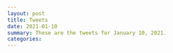 ```yaml
---
layout: post
title: Tweets
date: 2021-01-10
summary: These are the tweets for January 10, 2021.
categories:
---
```


